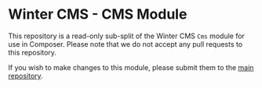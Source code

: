 # Winter CMS - CMS Module

This repository is a read-only sub-split of the Winter CMS `Cms` module for use in Composer. Please note that we do not accept any pull requests to this repository.

If you wish to make changes to this module, please submit them to the [main repository](https://github.com/wintercms/winter).
